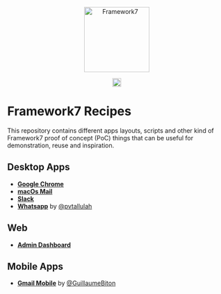 <p align="center"><a href="https://framework7.io" target="_blank" rel="noopener noreferrer"><img width="150" src="https://framework7.io/i/logo.svg" alt="Framework7"></a></p>

<p align="center">
  <a href="https://www.patreon.com/vladimirkharlampidi"><img src="https://framework7.io/i/support-badge.png" height="20"></a>
</p>

# Framework7 Recipes

This repository contains different apps layouts, scripts and other kind of Framework7 proof of concept (PoC) things that can be useful for demonstration, reuse and inspiration.

## Desktop Apps

* **[Google Chrome](./google-chrome-desktop/)**
* **[macOs Mail](./macos-mail/)**
* **[Slack](./slack-desktop/)**
* **[Whatsapp](./whatsapp-desktop/)** by [@pvtallulah](https://github.com/pvtallulah)

## Web

* **[Admin Dashboard](./admin-dashboard/)**

## Mobile Apps

* **[Gmail Mobile](./gmail-mobile/)** by [@GuillaumeBiton](https://github.com/GuillaumeBiton)

